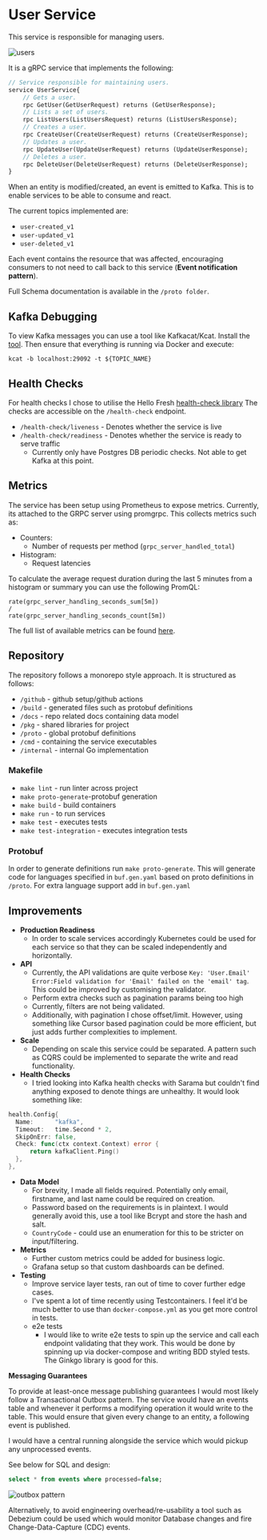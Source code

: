 # User Service
This service is responsible for managing users.
 
![users](./docs/img/users.svg) 

It is a gRPC service that implements the following:

```protobuf
// Service responsible for maintaining users.
service UserService{
    // Gets a user.
    rpc GetUser(GetUserRequest) returns (GetUserResponse);
    // Lists a set of users.
    rpc ListUsers(ListUsersRequest) returns (ListUsersResponse);
    // Creates a user.
    rpc CreateUser(CreateUserRequest) returns (CreateUserResponse);
    // Updates a user.
    rpc UpdateUser(UpdateUserRequest) returns (UpdateUserResponse);
    // Deletes a user.
    rpc DeleteUser(DeleteUserRequest) returns (DeleteUserResponse);
}
```

When an entity is modified/created,  an event is emitted to Kafka. This is to enable
services to be able to consume and react.  

The current topics implemented are:
* `user-created_v1`
* `user-updated_v1`
* `user-deleted_v1`

Each event contains the resource that was affected, encouraging consumers to not need to call back to this service
(**Event notification pattern**). 

Full Schema documentation is available in the `/proto folder`.

## Kafka Debugging
To view Kafka messages you can use a tool like Kafkacat/Kcat. Install the [tool](https://github.com/edenhill/kcat).
Then ensure that everything is running via Docker and execute: 

```shell
kcat -b localhost:29092 -t ${TOPIC_NAME}
```

## Health Checks
For health checks I chose to utilise the Hello Fresh [health-check library](http://github.com/hellofresh/health-go/v5)
The checks are accessible on the `/health-check` endpoint.

* `/health-check/liveness` - Denotes whether the service is live
* `/health-check/readiness` - Denotes whether the service is ready to serve traffic 
  * Currently only have Postgres DB periodic checks. Not able to get Kafka at this point. 

## Metrics
The service has been setup using Prometheus to expose metrics. Currently, its attached to the GRPC server using promgrpc. 
This collects metrics such as:
* Counters:
  * Number of requests per method (`grpc_server_handled_total`)
* Histogram:
  * Request latencies

To calculate the average request duration during the last 5 minutes from a histogram or summary you can use the following
PromQL:

```
rate(grpc_server_handling_seconds_sum[5m])
/ 
rate(grpc_server_handling_seconds_count[5m])
```

The full list of available metrics can be found [here](https://github.com/grpc-ecosystem/go-grpc-prometheus). 



## Repository
The repository follows a monorepo style approach.
It is structured as follows:

* `/github` - github setup/github actions
* `/build` - generated files such as protobuf definitions
* `/docs` - repo related docs containing data model
* `/pkg` - shared libraries for project
* `/proto` - global protobuf definitions
* `/cmd` - containing the service executables
* `/internal` - internal Go implementation


### Makefile
* `make lint` - run linter across project
* `make proto-generate`-protobuf generation
* `make build` - build containers
* `make run` - to run services
* `make test` - executes tests
* `make test-integration` - executes integration tests

### Protobuf
In order to generate definitions run `make proto-generate`. This will
generate code for languages specified in `buf.gen.yaml` based on
proto definitions in `/proto`. For extra language support
add in `buf.gen.yaml`


## Improvements 
* **Production Readiness**
  * In order to scale services accordingly Kubernetes could be used for each service
    so that they can be scaled independently and horizontally.
* **API**
  * Currently, the API validations are quite verbose `Key: 'User.Email' Error:Field validation for 'Email' failed on the 'email' tag`.
  This could be improved by customising the validator.
  * Perform extra checks such as pagination params being too high
  * Currently, filters are not being validated.
  * Additionally, with pagination I chose offset/limit. However, using something like Cursor based pagination could be
  more efficient, but just adds further complexities to implement.
* **Scale**
  * Depending on scale this service could be separated. A pattern such as CQRS could be implemented to separate the write
   and read functionality.
* **Health Checks**
  * I tried looking into Kafka health checks with Sarama but couldn't find anything exposed to denote things are unhealthy.
It would look something like:
```go
health.Config{
  Name:      "kafka",
  Timeout:   time.Second * 2,
  SkipOnErr: false,
  Check: func(ctx context.Context) error {
      return kafkaClient.Ping()
  },
},
```

* **Data Model**
  * For brevity, I made all fields required. Potentially only email, firstname, and last name could be required on creation.
  * Password based on the requirements is in plaintext. I would generally avoid this, use a tool like Bcrypt and store the hash and salt.
  * `CountryCode` - could use an enumeration for this to be stricter on input/filtering.
* **Metrics**
    * Further custom metrics could be added for business logic. 
    * Grafana setup so that custom dashboards can be defined. 
* **Testing**
  * Improve service layer tests, ran out of time to cover further edge cases.
  * I've spent a lot of time recently using Testcontainers. I feel it'd be much better to use than `docker-compose.yml` as you get more control in tests. 
  * e2e tests
    * I would like to write e2e tests to spin up the service and call each endpoint validating that they work. This would be done by spinning up via docker-compose and writing BDD styled tests. The Ginkgo library is good for this.

**Messaging Guarantees**

To provide at least-once message publishing guarantees I would most likely follow a Transactional Outbox pattern.
The service would have an events table and whenever it performs a modifying operation
it would write to the table. This would ensure that given every change to an entity, a following event
is published.

I would have a central running alongside the service which would pickup 
any unprocessed events.


See below for SQL and design:
```sql
select * from events where processed=false;
```
![outbox pattern](./docs/img/outbox.svg)

Alternatively, to avoid engineering overhead/re-usability a tool such as Debezium could be used
which would monitor Database changes and fire Change-Data-Capture (CDC) events.
